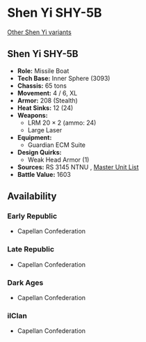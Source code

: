 # Shen Yi SHY-5B 

[Other Shen Yi variants](../shen_yi.md) 

## Shen Yi SHY-5B 

- **Role:** Missile Boat 
- **Tech Base:** Inner Sphere (3093) 
- **Chassis:** 65 tons 
- **Movement:** 4 / 6, XL 
- **Armor:** 208 (Stealth) 
- **Heat Sinks:** 12 (24) 
- **Weapons:** 
  - LRM 20 × 2 (ammo: 24) 
  - Large Laser 
- **Equipment:** 
  - Guardian ECM Suite 
- **Design Quirks:** 
  - Weak Head Armor (1) 
- **Sources:** RS 3145 NTNU , [Master Unit List](http://masterunitlist.info/Unit/Details/6878) 
- **Battle Value:** 1603 

## Availability 

### Early Republic 

- Capellan Confederation 

### Late Republic 

- Capellan Confederation 

### Dark Ages 

- Capellan Confederation 

### ilClan 

- Capellan Confederation 

